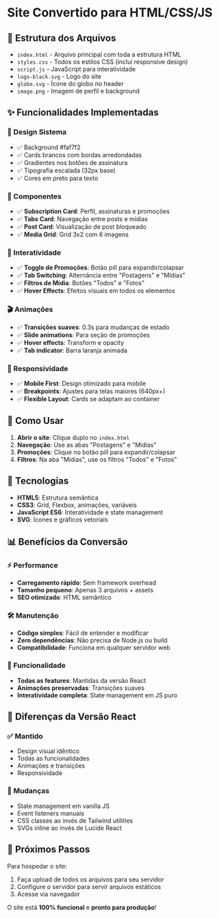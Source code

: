 # Site Convertido para HTML/CSS/JS

## 📁 Estrutura dos Arquivos

- `index.html` - Arquivo principal com toda a estrutura HTML
- `styles.css` - Todos os estilos CSS (inclui responsive design)
- `script.js` - JavaScript para interatividade
- `logo-black.svg` - Logo do site
- `globe.svg` - Ícone do globo no header
- `image.png` - Imagem de perfil e background

## ✨ Funcionalidades Implementadas

### 🎨 Design Sistema

- ✅ Background #faf7f2
- ✅ Cards brancos com bordas arredondadas
- ✅ Gradientes nos botões de assinatura
- ✅ Tipografia escalada (32px base)
- ✅ Cores em preto para texto

### 🧩 Componentes

- ✅ **Subscription Card**: Perfil, assinaturas e promoções
- ✅ **Tabs Card**: Navegação entre posts e mídias
- ✅ **Post Card**: Visualização de post bloqueado
- ✅ **Media Grid**: Grid 3x2 com 6 imagens

### 🎯 Interatividade

- ✅ **Toggle de Promoções**: Botão pill para expandir/colapsar
- ✅ **Tab Switching**: Alternância entre "Postagens" e "Mídias"
- ✅ **Filtros de Mídia**: Botões "Todos" e "Fotos"
- ✅ **Hover Effects**: Efeitos visuais em todos os elementos

### 🎬 Animações

- ✅ **Transições suaves**: 0.3s para mudanças de estado
- ✅ **Slide animations**: Para seção de promoções
- ✅ **Hover effects**: Transform e opacity
- ✅ **Tab indicator**: Barra laranja animada

### 📱 Responsividade

- ✅ **Mobile First**: Design otimizado para mobile
- ✅ **Breakpoints**: Ajustes para telas maiores (640px+)
- ✅ **Flexible Layout**: Cards se adaptam ao container

## 🚀 Como Usar

1. **Abrir o site**: Clique duplo no `index.html`
2. **Navegação**: Use as abas "Postagens" e "Mídias"
3. **Promoções**: Clique no botão pill para expandir/colapsar
4. **Filtros**: Na aba "Mídias", use os filtros "Todos" e "Fotos"

## 🔧 Tecnologias

- **HTML5**: Estrutura semântica
- **CSS3**: Grid, Flexbox, animações, variáveis
- **JavaScript ES6**: Interatividade e state management
- **SVG**: Ícones e gráficos vetoriais

## 📊 Benefícios da Conversão

### ⚡ Performance

- **Carregamento rápido**: Sem framework overhead
- **Tamanho pequeno**: Apenas 3 arquivos + assets
- **SEO otimizado**: HTML semântico

### 🛠️ Manutenção

- **Código simples**: Fácil de entender e modificar
- **Zero dependências**: Não precisa de Node.js ou build
- **Compatibilidade**: Funciona em qualquer servidor web

### 🎯 Funcionalidade

- **Todas as features**: Mantidas da versão React
- **Animações preservadas**: Transições suaves
- **Interatividade completa**: State management em JS puro

## 🔄 Diferenças da Versão React

### ✅ Mantido

- Design visual idêntico
- Todas as funcionalidades
- Animações e transições
- Responsividade

### 🔄 Mudanças

- State management em vanilla JS
- Event listeners manuais
- CSS classes ao invés de Tailwind utilities
- SVGs inline ao invés de Lucide React

## 📝 Próximos Passos

Para hospedar o site:

1. Faça upload de todos os arquivos para seu servidor
2. Configure o servidor para servir arquivos estáticos
3. Acesse via navegador

O site está **100% funcional** e **pronto para produção**!
